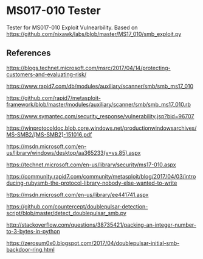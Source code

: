 MS017-010 Tester
================

Tester for MS017-010 Exploit Vulnearbility. Based on https://github.com/nixawk/labs/blob/master/MS17_010/smb_exploit.py

## References

https://blogs.technet.microsoft.com/msrc/2017/04/14/protecting-customers-and-evaluating-risk/

https://www.rapid7.com/db/modules/auxiliary/scanner/smb/smb_ms17_010

https://github.com/rapid7/metasploit-framework/blob/master/modules/auxiliary/scanner/smb/smb_ms17_010.rb

https://www.symantec.com/security_response/vulnerability.jsp?bid=96707

https://winprotocoldoc.blob.core.windows.net/productionwindowsarchives/MS-SMB2/[MS-SMB2]-151016.pdf

https://msdn.microsoft.com/en-us/library/windows/desktop/aa365233(v=vs.85).aspx

https://technet.microsoft.com/en-us/library/security/ms17-010.aspx

https://community.rapid7.com/community/metasploit/blog/2017/04/03/introducing-rubysmb-the-protocol-library-nobody-else-wanted-to-write

https://msdn.microsoft.com/en-us/library/ee441741.aspx

https://github.com/countercept/doublepulsar-detection-script/blob/master/detect_doublepulsar_smb.py

http://stackoverflow.com/questions/38735421/packing-an-integer-number-to-3-bytes-in-python

https://zerosum0x0.blogspot.com/2017/04/doublepulsar-initial-smb-backdoor-ring.html


